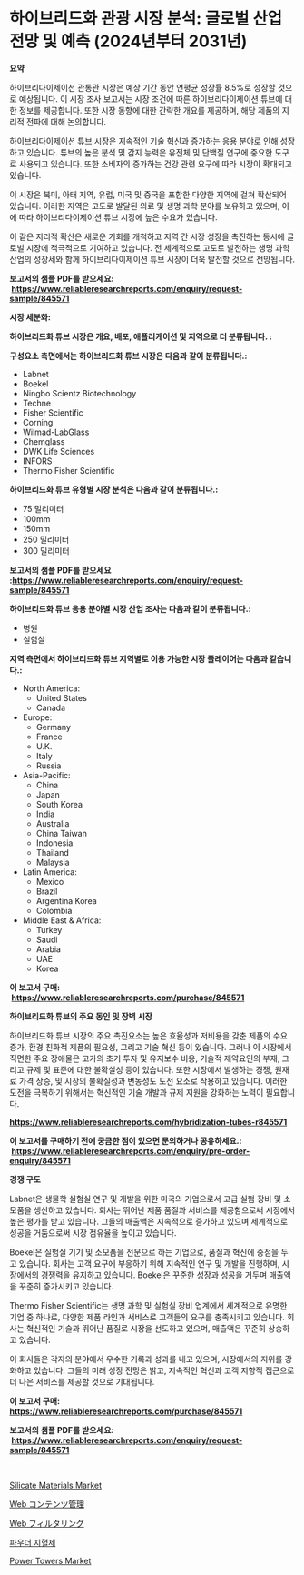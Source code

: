 <p><h1>하이브리드화 관광 시장 분석: 글로벌 산업 전망 및 예측 (2024년부터 2031년)</h1></p><p><strong>요약</strong></p>
<p><p>하이브리다이제이션 관통관 시장은 예상 기간 동안 연평균 성장률 8.5%로 성장할 것으로 예상됩니다. 이 시장 조사 보고서는 시장 조건에 따른 하이브리다이제이션 튜브에 대한 정보를 제공합니다. 또한 시장 동향에 대한 간략한 개요를 제공하며, 해당 제품의 지리적 전파에 대해 논의합니다.</p><p>하이브리다이제이션 튜브 시장은 지속적인 기술 혁신과 증가하는 응용 분야로 인해 성장하고 있습니다. 튜브의 높은 분석 및 감지 능력은 유전체 및 단백질 연구에 중요한 도구로 사용되고 있습니다. 또한 소비자의 증가하는 건강 관련 요구에 따라 시장이 확대되고 있습니다.</p><p>이 시장은 북미, 아태 지역, 유럽, 미국 및 중국을 포함한 다양한 지역에 걸쳐 확산되어 있습니다. 이러한 지역은 고도로 발달된 의료 및 생명 과학 분야를 보유하고 있으며, 이에 따라 하이브리다이제이션 튜브 시장에 높은 수요가 있습니다.</p><p>이 같은 지리적 확산은 새로운 기회를 개척하고 지역 간 시장 성장을 촉진하는 동시에 글로벌 시장에 적극적으로 기여하고 있습니다. 전 세계적으로 고도로 발전하는 생명 과학 산업의 성장세와 함께 하이브리다이제이션 튜브 시장이 더욱 발전할 것으로 전망됩니다.</p></p>
<p><strong>보고서의 샘플 PDF를 받으세요: &nbsp;<a href="https://www.reliableresearchreports.com/enquiry/request-sample/845571">https://www.reliableresearchreports.com/enquiry/request-sample/845571</a></strong></p>
<p><strong>시장 세분화:</strong></p>
<p><strong> 하이브리드화 튜브 시장은 개요, 배포, 애플리케이션 및 지역으로 더 분류됩니다. :</strong></p>
<p><strong>구성요소 측면에서는 하이브리드화 튜브 시장은 다음과 같이 분류됩니다.:</strong></p>
<p><ul><li>Labnet</li><li>Boekel</li><li>Ningbo Scientz Biotechnology</li><li>Techne</li><li>Fisher Scientific</li><li>Corning</li><li>Wilmad-LabGlass</li><li>Chemglass</li><li>DWK Life Sciences</li><li>INFORS</li><li>Thermo Fisher Scientific</li></ul></p>
<p><strong> 하이브리드화 튜브 유형별 시장 분석은 다음과 같이 분류됩니다.:</strong></p>
<p><ul><li>75 밀리미터</li><li>100mm</li><li>150mm</li><li>250 밀리미터</li><li>300 밀리미터</li></ul></p>
<p><strong>보고서의 샘플 PDF를 받으세요 :<a href="https://www.reliableresearchreports.com/enquiry/request-sample/845571">https://www.reliableresearchreports.com/enquiry/request-sample/845571</a></strong></p>
<p><strong> 하이브리드화 튜브 응용 분야별 시장 산업 조사는 다음과 같이 분류됩니다.:</strong></p>
<p><ul><li>병원</li><li>실험실</li></ul></p>
<p><strong>지역 측면에서 하이브리드화 튜브 지역별로 이용 가능한 시장 플레이어는 다음과 같습니다.:</strong></p>
<p><ul>
    <li>
        North America:
        <ul>
            <li>United States</li>
            <li>Canada</li>
        </ul>
    </li>
    <li>
        Europe:
        <ul>
            <li>Germany</li>
            <li>France</li>
            <li>U.K.</li>
            <li>Italy</li>
            <li>Russia</li>
        </ul>
    </li>
    <li>
        Asia-Pacific:
        <ul>
            <li>China</li>
            <li>Japan</li>
            <li>South Korea</li>
            <li>India</li>
            <li>Australia</li>
            <li>China Taiwan</li>
            <li>Indonesia</li>
            <li>Thailand</li>
            <li>Malaysia</li>
        </ul>
    </li>
    <li>
        Latin America:
        <ul>
            <li>Mexico</li>
            <li>Brazil</li>
            <li>Argentina Korea</li>
            <li>Colombia</li>
        </ul>
    </li>
    <li>
        Middle East & Africa:
        <ul>
            <li>Turkey</li>
            <li>Saudi</li>
            <li>Arabia</li>
            <li>UAE</li>
            <li>Korea</li>
        </ul>
    </li>
    </ul></p>
<p><strong>이 보고서 구매: &nbsp;<a href="https://www.reliableresearchreports.com/purchase/845571">https://www.reliableresearchreports.com/purchase/845571</a></strong></p>
<p><strong>하이브리드화 튜브의 주요 동인 및 장벽 시장</strong></p>
<p><p>하이브리드화 튜브 시장의 주요 촉진요소는 높은 효율성과 저비용을 갖춘 제품의 수요 증가, 환경 친화적 제품의 필요성, 그리고 기술 혁신 등이 있습니다. 그러나 이 시장에서 직면한 주요 장애물은 고가의 초기 투자 및 유지보수 비용, 기술적 제약요인의 부재, 그리고 규제 및 표준에 대한 불확실성 등이 있습니다. 또한 시장에서 발생하는 경쟁, 원재료 가격 상승, 및 시장의 불확실성과 변동성도 도전 요소로 작용하고 있습니다. 이러한 도전을 극복하기 위해서는 혁신적인 기술 개발과 규제 지원을 강화하는 노력이 필요합니다.</p></p>
<p><strong><a href="https://www.reliableresearchreports.com/hybridization-tubes-r845571">https://www.reliableresearchreports.com/hybridization-tubes-r845571</a></strong></p>
<p><strong>이 보고서를 구매하기 전에 궁금한 점이 있으면 문의하거나 공유하세요.: &nbsp;<a href="https://www.reliableresearchreports.com/enquiry/pre-order-enquiry/845571">https://www.reliableresearchreports.com/enquiry/pre-order-enquiry/845571</a></strong></p>
<p><strong>경쟁 구도</strong></p>
<p><p>Labnet은 생물학 실험실 연구 및 개발을 위한 미국의 기업으로서 고급 실험 장비 및 소모품을 생산하고 있습니다. 회사는 뛰어난 제품 품질과 서비스를 제공함으로써 시장에서 높은 평가를 받고 있습니다. 그들의 매출액은 지속적으로 증가하고 있으며 세계적으로 성공을 거둠으로써 시장 점유율을 높이고 있습니다.</p><p>Boekel은 실험실 기기 및 소모품을 전문으로 하는 기업으로, 품질과 혁신에 중점을 두고 있습니다. 회사는 고객 요구에 부응하기 위해 지속적인 연구 및 개발을 진행하며, 시장에서의 경쟁력을 유지하고 있습니다. Boekel은 꾸준한 성장과 성공을 거두며 매출액을 꾸준히 증가시키고 있습니다.</p><p>Thermo Fisher Scientific는 생명 과학 및 실험실 장비 업계에서 세계적으로 유명한 기업 중 하나로, 다양한 제품 라인과 서비스로 고객들의 요구를 충족시키고 있습니다. 회사는 혁신적인 기술과 뛰어난 품질로 시장을 선도하고 있으며, 매출액은 꾸준히 상승하고 있습니다.</p><p>이 회사들은 각자의 분야에서 우수한 기록과 성과를 내고 있으며, 시장에서의 지위를 강화하고 있습니다. 그들의 미래 성장 전망은 밝고, 지속적인 혁신과 고객 지향적 접근으로 더 나은 서비스를 제공할 것으로 기대됩니다.</p></p>
<p><strong>이 보고서 구매: &nbsp; <a href="https://www.reliableresearchreports.com/purchase/845571">https://www.reliableresearchreports.com/purchase/845571</a></strong></p>
<p><strong>보고서의 샘플 PDF를 받으세요: &nbsp;<a href="https://www.reliableresearchreports.com/enquiry/request-sample/845571">https://www.reliableresearchreports.com/enquiry/request-sample/845571</a></strong><strong></strong></p>
<p>&nbsp;</p>
<p><p><a href="https://issuu.com/reportprime-2/docs/silicate-materials-market-size-2030.pptx">Silicate Materials Market</a></p><p><a href="https://github.com/oafhukehf4709715/Market-Research-Report-List-1/blob/main/711576920801.md">Web コンテンツ管理</a></p><p><a href="https://github.com/dzy793153605/Market-Research-Report-List-1/blob/main/810910720802.md">Web フィルタリング</a></p><p><a href="https://github.com/plelbej847484502/Market-Research-Report-List-1/blob/main/769393819269.md">파우더 지혈제</a></p><p><a href="https://issuu.com/reportprime-2/docs/power-towers-market-size-2030.pptx">Power Towers Market</a></p></p>